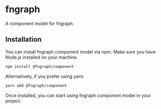 # fngraph

A component model for fngraph.

## Installation

You can install fngraph component model via npm. Make sure you have Node.js installed on your machine.

```bash
npm install @fngraph/component
```

Alternatively, if you prefer using yarn:

```bash
yarn add @fngraph/component
```

Once installed, you can start using fngraph component model in your project.
